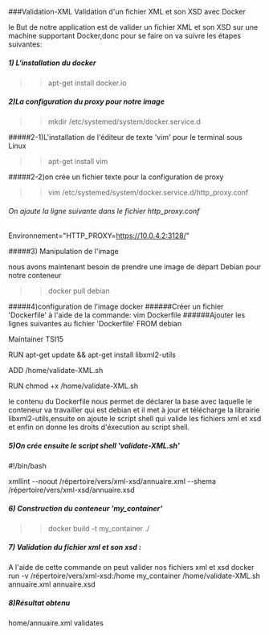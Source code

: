 ###Validation-XML
Validation d'un fichier XML et son XSD avec Docker

le But de notre application est de valider un fichier XML et son XSD sur une machine 
supportant Docker,donc pour se faire on va suivre les étapes suivantes:
##### 1) L'installation du docker
>>apt-get install docker.io

##### 2)La configuration du proxy pour notre image
>>mkdir /etc/systemed/system/docker.service.d

#####2-1)L'installation de l'éditeur de texte 'vim' pour le terminal sous Linux
>>apt-get install vim

#####2-2)on crée un fichier texte pour la configuration de proxy 
>>vim /etc/systemed/system/docker.service.d/http_proxy.conf
###### On ajoute la ligne suivante dans le fichier http_proxy.conf
Environnement="HTTP_PROXY=https://10.0.4.2:3128/"

#####3) Manipulation de l'image

nous avons maintenant besoin de prendre une image de départ Debian pour notre conteneur 

>>docker pull debian

#####4)configuration de l'image docker
######Créer un fichier 'Dockerfile' à l'aide de la commande:
vim Dockerfile
######Ajouter les lignes suivantes au fichier 'Dockerfile'
FROM debian

Maintainer TSI15

RUN apt-get update && apt-get install libxml2-utils

ADD /home/validate-XML.sh

RUN chmod +x /home/validate-XML.sh

le contenu du Dockerfile nous permet de déclarer la base avec laquelle le conteneur va travailler qui est debian
et il met à jour et télécharge la librairie libxml2-utils,ensuite on ajoute le script shell qui valide les fichiers xml et xsd
et enfin on donne les droits d'éxecution au script shell.


##### 5)On crée ensuite le script shell 'validate-XML.sh'
 #!/bin/bash
 
xmllint --noout /répertoire/vers/xml-xsd/annuaire.xml --shema /répertoire/vers/xml-xsd/annuaire.xsd

##### 6) Construction du conteneur 'my_container'
>>docker build -t my_container ./

##### 7) Validation du fichier xml et son xsd :
A l'aide de cette commande on peut valider nos fichiers xml et xsd 
docker run -v /répertoire/vers/xml-xsd:/home my_container /home/validate-XML.sh annuaire.xml annuaire.xsd

##### 8)Résultat obtenu

home/annuaire.xml validates

